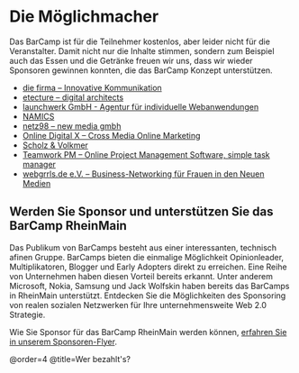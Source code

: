 # Die Möglichmacher

Das BarCamp ist für die Teilnehmer kostenlos, aber leider nicht für die Veranstalter. Damit nicht nur die Inhalte stimmen, sondern zum Beispiel auch das Essen und die Getränke freuen wir uns, dass wir wieder Sponsoren gewinnen konnten, die das BarCamp Konzept unterstützen.

 * [die firma – Innovative Kommunikation](http://www.diefirma.de/)
 * [etecture – digital architects](http://www.etecture.de/)
 * [launchwerk GmbH - Agentur für individuelle Webanwendungen](http://launchwerk.de/)
 * [NAMICS](http://www.namics.com/)
 * [netz98 – new media gmbh](http://www.netz98.de/)
 * [Online Digital X – Cross Media Online Marketing](http://www.online-digitalx.de/)
 * [Scholz & Volkmer](http://www.s-v.de/)
 * [Teamwork PM – Online Project Management Software, simple task manager](http://www.teamworkpm.net/)
 * [webgrrls.de e.V. – Business-Networking für Frauen in den Neuen Medien](http://www.webgrrls.de/)

## Werden Sie Sponsor und unterstützen Sie das BarCamp RheinMain

Das Publikum von BarCamps besteht aus einer interessanten, technisch afinen Gruppe. BarCamps bieten die einmalige Möglichkeit Opinionleader, Multiplikatoren, Blogger und Early Adopters direkt zu erreichen. Eine Reihe von Unternehmen haben diesen Vorteil bereits erkannt. Unter anderem Microsoft, Nokia, Samsung und Jack Wolfskin haben bereits das BarCamps in RheinMain unterstützt.
Entdecken Sie die Möglichkeiten des Sponsoring von realen sozialen Netzwerken für Ihre unternehmensweite Web 2.0 Strategie.

Wie Sie Sponsor für das BarCamp RheinMain werden können, [erfahren Sie in unserem Sponsoren-Flyer](/content/Downloads/Sponsorenflyer2014.pdf).



@order=4
@title=Wer bezahlt's?
